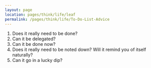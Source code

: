 ```yaml
---
layout: page
location: pages/think/life/leaf
permalink: /pages/think/life/To-Do-List-Advice
---
```


1. Does it really need to be done?
2. Can it be delegated?
3. Can it be done now?
4. Does it really need to be noted down? Will it remind you of itself naturally? 
5. Can it go in a lucky dip?